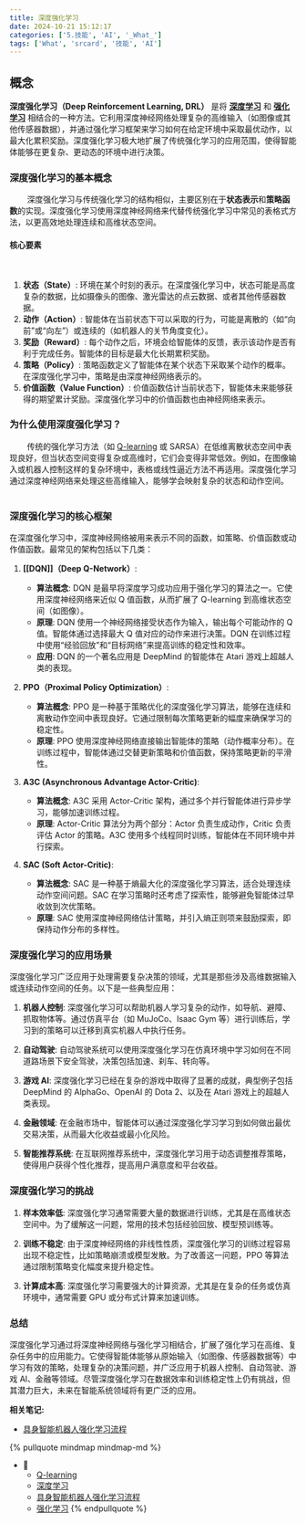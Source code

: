 ```yaml
---
title: 深度强化学习
date: 2024-10-21 15:12:17
categories: ['5.技能', 'AI', '_What_']
tags: ['What', 'srcard', '技能', 'AI']
---
```

  
  
## 概念

  
**深度强化学习（Deep Reinforcement Learning, DRL）** 是将 **[深度学习](../f73bfa22fa41a750b86dbbf00f115c1aee76a24c)** 和 **[强化学习](../689f27ebabe459360038ee0e75643af26f2e718a)** 相结合的一种方法。它利用深度神经网络处理复杂的高维输入（如图像或其他传感器数据），并通过强化学习框架来学习如何在给定环境中采取最优动作，以最大化累积奖励。深度强化学习极大地扩展了传统强化学习的应用范围，使得智能体能够在更复杂、更动态的环境中进行决策。
                       
  
### 深度强化学习的基本概念

                     
深度强化学习与传统强化学习的结构相似，主要区别在于**状态表示**和**策略函数**的实现。深度强化学习使用深度神经网络来代替传统强化学习中常见的表格式方法，以更高效地处理连续和高维状态空间。
                       
  
#### 核心要素

                     
1. **状态（State）**: 环境在某个时刻的表示。在深度强化学习中，状态可能是高度复杂的数据，比如摄像头的图像、激光雷达的点云数据、或者其他传感器数据。
                        
2. **动作（Action）**: 智能体在当前状态下可以采取的行为，可能是离散的（如“向前”或“向左”）或连续的（如机器人的关节角度变化）。
                     
3. **奖励（Reward）**: 每个动作之后，环境会给智能体的反馈，表示该动作是否有利于完成任务。智能体的目标是最大化长期累积奖励。
                     
4. **策略（Policy）**: 策略函数定义了智能体在某个状态下采取某个动作的概率。在深度强化学习中，策略是由深度神经网络表示的。
                     
5. **价值函数（Value Function）**: 价值函数估计当前状态下，智能体未来能够获得的期望累计奖励。深度强化学习中的价值函数也由神经网络来表示。
                       
  
### 为什么使用深度强化学习？

                     
传统的强化学习方法（如 [Q-learning](../9bc9a7485650f095deaae9b54954ff069f4b967c) 或 SARSA）在低维离散状态空间中表现良好，但当状态空间变得复杂或高维时，它们会变得非常低效。例如，在图像输入或机器人控制这样的复杂环境中，表格或线性逼近方法不再适用。深度强化学习通过深度神经网络来处理这些高维输入，能够学会映射复杂的状态和动作空间。
                       
  
### 深度强化学习的核心框架

  
在深度强化学习中，深度神经网络被用来表示不同的函数，如策略、价值函数或动作值函数。最常见的架构包括以下几类：
  
1. **[[DQN]]（Deep Q-Network）**:  
   - **算法概念**: DQN 是最早将深度学习成功应用于强化学习的算法之一。它使用深度神经网络来近似 Q 值函数，从而扩展了 Q-learning 到高维状态空间（如图像）。
   - **原理**: DQN 使用一个神经网络接受状态作为输入，输出每个可能动作的 Q 值。智能体通过选择最大 Q 值对应的动作来进行决策。DQN 在训练过程中使用“经验回放”和“目标网络”来提高训练的稳定性和效率。
   - **应用**: DQN 的一个著名应用是 DeepMind 的智能体在 Atari 游戏上超越人类的表现。
  
2. **PPO（Proximal Policy Optimization）**:
   - **算法概念**: PPO 是一种基于策略优化的深度强化学习算法，能够在连续和离散动作空间中表现良好。它通过限制每次策略更新的幅度来确保学习的稳定性。
   - **原理**: PPO 使用深度神经网络直接输出智能体的策略（动作概率分布）。在训练过程中，智能体通过交替更新策略和价值函数，保持策略更新的平滑性。
  
3. **A3C (Asynchronous Advantage Actor-Critic)**:
   - **算法概念**: A3C 采用 Actor-Critic 架构，通过多个并行智能体进行异步学习，能够加速训练过程。
   - **原理**: Actor-Critic 算法分为两个部分：Actor 负责生成动作，Critic 负责评估 Actor 的策略。A3C 使用多个线程同时训练，智能体在不同环境中并行探索。
   
4. **SAC (Soft Actor-Critic)**:
   - **算法概念**: SAC 是一种基于熵最大化的深度强化学习算法，适合处理连续动作空间问题。SAC 在学习策略时还考虑了探索性，能够避免智能体过早收敛到次优策略。
   - **原理**: SAC 使用深度神经网络估计策略，并引入熵正则项来鼓励探索，即保持动作分布的多样性。
     
  
### 深度强化学习的应用场景

  
深度强化学习广泛应用于处理需要复杂决策的领域，尤其是那些涉及高维数据输入或连续动作空间的任务。以下是一些典型应用：
  
1. **机器人控制**: 深度强化学习可以帮助机器人学习复杂的动作，如导航、避障、抓取物体等。通过仿真平台（如 MuJoCo、Isaac Gym 等）进行训练后，学习到的策略可以迁移到真实机器人中执行任务。
  
2. **自动驾驶**: 自动驾驶系统可以使用深度强化学习在仿真环境中学习如何在不同道路场景下安全驾驶，决策包括加速、刹车、转向等。
  
3. **游戏 AI**: 深度强化学习已经在复杂的游戏中取得了显著的成就，典型例子包括 DeepMind 的 AlphaGo、OpenAI 的 Dota 2、以及在 Atari 游戏上的超越人类表现。
  
4. **金融领域**: 在金融市场中，智能体可以通过深度强化学习学习到如何做出最优交易决策，从而最大化收益或最小化风险。
  
5. **智能推荐系统**: 在互联网推荐系统中，深度强化学习用于动态调整推荐策略，使得用户获得个性化推荐，提高用户满意度和平台收益。
    
  
### 深度强化学习的挑战

  
1. **样本效率低**: 深度强化学习通常需要大量的数据进行训练，尤其是在高维状态空间中。为了缓解这一问题，常用的技术包括经验回放、模型预训练等。
  
2. **训练不稳定**: 由于深度神经网络的非线性性质，深度强化学习的训练过程容易出现不稳定性，比如策略崩溃或模型发散。为了改善这一问题，PPO 等算法通过限制策略变化幅度来提升稳定性。
  
3. **计算成本高**: 深度强化学习需要强大的计算资源，尤其是在复杂的任务或仿真环境中，通常需要 GPU 或分布式计算来加速训练。
    
  
### 总结

  
深度强化学习通过将深度神经网络与强化学习相结合，扩展了强化学习在高维、复杂任务中的应用能力。它使得智能体能够从原始输入（如图像、传感器数据等）中学习有效的策略，处理复杂的决策问题，并广泛应用于机器人控制、自动驾驶、游戏 AI、金融等领域。尽管深度强化学习在数据效率和训练稳定性上仍有挑战，但其潜力巨大，未来在智能系统领域将有更广泛的应用。


**相关笔记:**

- [具身智能机器人强化学习流程](../eae48e333decc89b2d7694211309b582a3a53702)

{% pullquote mindmap mindmap-md %}
- 🔵
  - [Q-learning](../9bc9a7485650f095deaae9b54954ff069f4b967c)
  - [深度学习](../f73bfa22fa41a750b86dbbf00f115c1aee76a24c)
  - [具身智能机器人强化学习流程](../eae48e333decc89b2d7694211309b582a3a53702)
  - [强化学习](../689f27ebabe459360038ee0e75643af26f2e718a)
{% endpullquote %}
